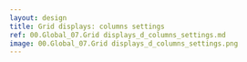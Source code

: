 ```yaml
---
layout: design
title: Grid displays: columns settings
ref: 00.Global_07.Grid displays_d_columns_settings.md
image: 00.Global_07.Grid displays_d_columns_settings.png
---
```

